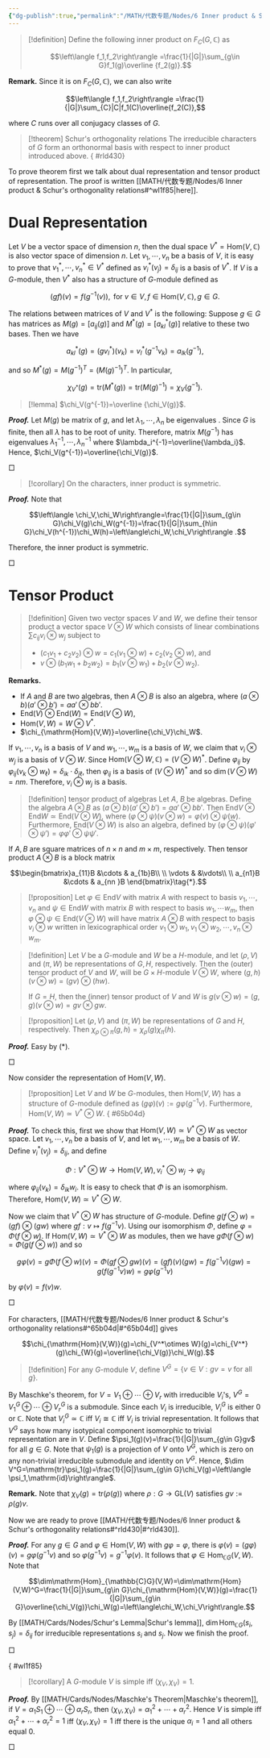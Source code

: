 ```yaml
---
{"dg-publish":true,"permalink":"/MATH/代数专题/Nodes/6 Inner product & Schur's orthogonality relations/","dgPassFrontmatter":true}
---
```



> [!definition]
> Define the following inner product on $F_C(G,\mathbb{C})$ as 
> 
> $$\left\langle f_1,f_2\right\rangle =\frac{1}{|G|}\sum_{g\in G}f_1(g)\overline {f_2(g)}.$$

**Remark.** Since it is on $F_C(G,\mathbb{C})$, we can also write 

$$\left\langle f_1,f_2\right\rangle =\frac{1}{|G|}\sum_{C}|C|f_1(C)\overline{f_2(C)},$$

where $C$ runs over all conjugacy classes of $G$.

> [!theorem] Schur's orthogonality relations
> The irreducible characters of $G$ form an orthonormal basis with respect to inner product introduced above.
{ #rld430}


To prove theorem first we talk about dual representation and tensor product of representation. The proof is written [[MATH/代数专题/Nodes/6 Inner product & Schur's orthogonality relations#^wl1f85\|here]].

# Dual Representation

Let $V$ be a vector space of dimension $n$, then the dual space $V^*=\mathrm{Hom}(V,\mathbb{C})$ is also vector space of dimension $n$. Let $v_1,\cdots,v_n$ be a basis of $V$, it is easy to prove that $v_1^*,\cdots,v_n^*\in V^*$ defined as $v_i^*(v_j)=\delta_{ij}$ is a basis of $V^*$.  If $V$ is a $G$-module, then $V^*$ also has a structure of $G$-module defined as 

$$(gf)(v)=f(g^{-1}(v)),\mbox{ for } v\in V,f\in\mathrm{Hom}(V,\mathbb{C}),g\in G.$$

The relations between matrices of $V$ and $V^*$ is the following: Suppose $g\in G$ has matrices as $M(g)=[a_{ij}(g)]$ and $M^*(g)=[a^*_{kl}(g)]$ relative to these two bases. Then we have

$$a_{kl}^*(g)=(gv_l^*)(v_k)=v_l^*(g^{-1}v_k)=a_{lk}(g^{-1}),$$

and so $M^*(g)=M(g^{-1})^T=(M(g)^{-1})^T$. In particular, 

$$\chi_{V^*}(g)=\mathrm{tr}(M^*(g))=\mathrm{tr}(M(g)^{-1})=\chi_V(g^{-1}).$$


> [!lemma]
> $\chi_V(g^{-1})=\overline {\chi_V(g)}$.

**_Proof._**
Let $M(g)$ be matrix of $g$, and let $\lambda_1,\cdots,\lambda_n$ be eigenvalues . Since $G$ is finite, then all $\lambda$ has to be root of unity. Therefore, matrix $M(g^{-1})$ has eigenvalues $\lambda_1^{-1},\cdots,\lambda_n^{-1}$ where $\lambda_i^{-1}=\overline{\lambda_i}$. Hence, $\chi_V(g^{-1})=\overline{\chi_V(g)}$.
<p align="left">□</p>


> [!corollary]
> On the characters, inner product is symmetric.

**_Proof._**
Note that 

$$\left\langle \chi_V,\chi_W\right\rangle=\frac{1}{|G|}\sum_{g\in G}\chi_V(g)\chi_W(g^{-1})=\frac{1}{|G|}\sum_{h\in G}\chi_V(h^{-1})\chi_W(h)=\left\langle\chi_W,\chi_V\right\rangle .$$

Therefore, the inner product is symmetric.
<p align="left">□</p>

# Tensor Product

> [!definition] 
> Given two vector spaces $V$ and $W$, we define their tensor product 
> a vector space $V\otimes W$ which consists of linear combinations $\sum c_{ij}v_i\otimes w_j$ subject to 
> - $(c_1v_1+c_2v_2)\otimes w=c_1(v_1\otimes w)+c_2(v_2\otimes w)$, and 
> - $v\otimes (b_1w_1+b_2w_2)=b_1(v\otimes w_1)+b_2(v\otimes w_2)$.

**Remarks.** 
- If $A$ and $B$ are two algebras, then $A\otimes B$ is also an algebra, where $(a\otimes b)(a'\otimes b')=aa'\otimes bb'$. 
- $\mathrm{End}(V)\otimes\mathrm{End}(W)=\mathrm{End}(V\otimes W)$,
- $\mathrm{Hom}(V,W)=W\otimes V^*$.
- $\chi_{\mathrm{Hom}(V,W)}=\overline{\chi_V}\chi_W$. 

If $v_1,\cdots,v_n$ is a basis of $V$ and $w_1,\cdots,w_m$ is a basis of $W$, we claim that $v_i\otimes w_j$ is a basis of $V\otimes W$. Since $\mathrm{Hom}(V\otimes W,\mathbb{C})=(V\otimes W)^*$. Define $\varphi_{ij}$ by $\varphi_{ij}(v_k\otimes w_\ell)=\delta_{ik}\cdot\delta_{j\ell}$, then $\varphi_{ij}$ is a basis of $(V\otimes W)^*$ and so $\dim(V\otimes W)=nm$. Therefore, $v_i\otimes w_j$ is a basis.

> [!definition] tensor product of algebras
> Let $A$, $B$ be algebras. Define the algebra $A\otimes B$ as $(a\otimes b)(a'\otimes b')=aa'\otimes bb'$. Then $\mathrm{End} V\otimes\mathrm{End}W\simeq\mathrm{End}(V\otimes W)$, where $(\varphi\otimes\psi)(v\otimes w)=\varphi(v)\otimes\psi(w)$. Furthermore, $\mathrm{End}(V\otimes W)$ is also an algebra, defined by $(\varphi\otimes\psi)(\varphi'\otimes\psi')=\varphi\varphi'\otimes\psi\psi'$. 

If $A,B$ are square matrices of $n\times n$ and $m\times m$, respectively. Then tensor product $A\otimes B$ is a block matrix 

$$\begin{bmatrix}a_{11}B &\cdots & a_{1b}B\\ \\
\vdots & &\vdots\\ \\
a_{n1}B &\cdots & a_{nn }B \end{bmatrix}\tag{*}.$$

> [!proposition]
> Let $\varphi\in\mathrm{End} V$ with matrix $A$ with respect to basis $v_1,\cdots,v_n$ and $\psi\in\mathrm{End} W$ with matrix $B$ with respect to basis $w_1,\cdots w_m$, then $\varphi\otimes\psi\in\mathrm{End}(V\otimes W)$ will have matrix $A\otimes B$ with respect to basis $v_i\otimes w$ written in lexicographical order $v_1\otimes w_1,v_1\otimes w_2,\cdots,v_n\otimes w_m$.

> [!definition]
> Let $V$ be a $G$-module and $W$ be a $H$-module, and let $(\rho,V)$ and $(\pi,W)$ be representations of $G, H$, respectively. Then the (outer) tensor product of $V$ and $W$, will be $G\times H$-module $V\otimes W$, where $(g,h)(v\otimes w)=(gv)\otimes (hw)$. 
> 
> If $G=H$, then the (inner) tensor product of $V$ and $W$ is $g(v\otimes w)=(g,g)(v\otimes w)=gv\otimes gw$.

> [!proposition]
> Let $(\rho, V)$ and $(\pi,W)$ be representations of $G$ and $H$, respectively. Then $\chi_{\rho\otimes\pi}(g,h)=\chi_{\rho}(g)\chi_\pi(h)$. 

**_Proof._**
Easy by $(*)$.
<p align="left">□</p>


Now consider the representation of $\mathrm{Hom}(V,W)$. 

> [!proposition]
> Let $V$ and $W$ be $G$-modules, then $\mathrm{Hom}(V,W)$ has a structure of $G$-module defined as $(g\varphi)(v):=g\varphi(g^{-1}v)$. Furthermore, $\mathrm{Hom}(V,W)\simeq V^*\otimes W$.
{ #65b04d}


**_Proof._**
To check this, first we show that $\mathrm{Hom}(V,W)\simeq V^*\otimes W$ as vector space. Let $v_1,\cdots,v_n$ be a basis of $V$, and let $w_1,\cdots,w_m$ be a basis of $W$. Define $v_i^*(v_j)=\delta_{ij}$, and define 

$$\Phi:V^*\otimes W\to\mathrm{Hom}(V,W),v_i^*\otimes w_j\to\varphi_{ij}$$

where $\varphi_{ij}(v_k)=\delta_{ik}w_i$. It is easy to check that $\Phi$ is an isomorphism. Therefore, $\mathrm{Hom}(V,W)\simeq V^*\otimes W$.

Now we claim that $V^*\otimes W$ has structure of $G$-module. Define $g(f\otimes w)=(gf)\otimes (gw)$ where $gf:v\mapsto f(g^{-1}v)$. Using our isomorphism $\Phi$, define $\varphi=\Phi(f\otimes w)$. If $\mathrm{Hom}(V,W)\simeq V^*\otimes W$ as modules, then we have $g\Phi(f\otimes w)=\Phi(g(f\otimes w))$ and so 

$$g\varphi(v)=g\Phi(f\otimes w)(v)=\Phi(gf\otimes gw)(v)=(gf)(v)(gw)=f(g^{-1}v)(gw)=g(f(g^{-1}v)w)=g\varphi(g^{-1}v)$$

by $\varphi(v)=f(v)w$. 
<p align="left">□</p>


For characters, [[MATH/代数专题/Nodes/6 Inner product & Schur's orthogonality relations#^65b04d\|#^65b04d]] gives 

$$\chi_{\mathrm{Hom}(V,W)}(g)=\chi_{V^*\otimes W}(g)=\chi_{V^*}(g)\chi_{W}(g)=\overline{\chi_V(g)}\chi_W(g).$$



> [!definition]
> For any $G$-module $V$, define $V^G=\{v\in V:gv=v\mbox{ for all }g\}$. 

By Maschke's theorem, for $V=V_1\oplus\cdots\oplus V_r$ with irreducible $V_i$'s, $V^G=V_1^G\oplus\cdots\oplus V_{r}^G$ is a submodule. Since each $V_i$ is irreducible, $V_i^G$ is either $0$ or $\mathbb{C}$. Note that $V_i^G\simeq \mathbb{C}$ iff $V_i\cong \mathbb{C}$ iff $V_i$ is trivial representation. It follows that $V^G$ says how many isotypical component isomorphic to trivial representation are in $V$. Define $\psi_1(g)(v)=\frac{1}{|G|}\sum_{g\in G}gv$ for all $g\in G$. Note that $\psi_1(g)$ is a projection of $V$ onto $V^G$, which is zero on any non-trivial irreducible submodule and identity on $V^G$. Hence, $\dim V^G=\mathrm{tr}\psi_1(g)=\frac{1}{|G|}\sum_{g\in G}\chi_V(g)=\left\langle \psi_1,\mathrm{id}\right\rangle$. 

**Remark.** Note that $\chi_V(g)=\mathrm{tr}(\rho(g))$ where $\rho:G\to\mathrm{GL}(V)$ satisfies $gv:=\rho(g)v$.

Now we are ready to prove [[MATH/代数专题/Nodes/6 Inner product & Schur's orthogonality relations#^rld430\|#^rld430]].

**_Proof._**
For any $g\in G$ and $\varphi\in\mathrm{Hom}(V,W)$ with $g\varphi=\varphi$, there is $\varphi(v)=(g\varphi)(v)=g\varphi(g^{-1}v)$ and so $\varphi(g^{-1}v)=g^{-1}\varphi(v)$. It follows that $\varphi\in\mathrm{Hom}_{\mathbb{C}G}(V,W)$. Note that 

$$\dim\mathrm{Hom}_{\mathbb{C}G}(V,W)=\dim\mathrm{Hom}(V,W)^G=\frac{1}{|G|}\sum_{g\in G}\chi_{\mathrm{Hom}(V,W)}(g)=\frac{1}{|G|}\sum_{g\in G}\overline{\chi_V(g)}\chi_W(g)=\left\langle\chi_W,\chi_V\right\rangle.$$

By [[MATH/Cards/Nodes/Schur's Lemma\|Schur's lemma]], $\dim\mathrm{Hom}_{\mathbb{C}G}(s_i,s_j)=\delta_{ij}$ for irreducible representations $s_i$ and $s_j$. Now we finish the proof. 
<p align="left">□</p> 
{ #wl1f85}



> [!corollary]
> A $G$-module $V$ is simple iff $\left\langle \chi_V,\chi_V\right\rangle=1$.

**_Proof._**
By [[MATH/Cards/Nodes/Maschke's Theorem\|Maschke's theorem]], if $V=\alpha_1 S_1\oplus\cdots\oplus \alpha_r S_r$, then $\left\langle\chi_V,\chi_V\right\rangle=\alpha_1^2+\cdots+\alpha_r^2$. Hence $V$ is simple iff $\alpha_1^2+\cdots+\alpha_r^2=1$ iff $\left\langle \chi_V,\chi_V\right\rangle=1$ iff there is the unique $\alpha_i=1$ and all others equal $0$.
<p align="left">□</p>